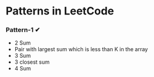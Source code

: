 
# Patterns in LeetCode

### Pattern-1 ✔

- 2 Sum
- Pair with largest sum which is less than K in the array
- 3 Sum
- 3 closest sum
- 4 Sum
